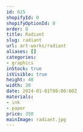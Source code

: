 ```yaml
---
id: 615
shopifyId: 0
shopifyOptionId: 0
order: 8
title: Radiant
slug: radiant
url: art-works/radiant
aliases: []
categories:
- graphics
inStock: true
isVisible: true
height: 40
width: 30
date: 2024-01-01T00:00:00Z
materials:
- ink
- paper
price: 350
mainImage: radiant.jpg
---
```

